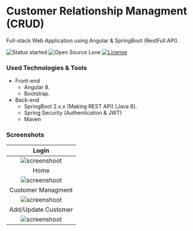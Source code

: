 # Customer Relationship Managment (CRUD)
Full-stack Web Application using Angular &amp; SpringBoot (RestFull API).

![Status started](https://img.shields.io/badge/Status-Started-blue.svg)
![Open Source Love](https://badges.frapsoft.com/os/v1/open-source.svg?v=102)
[![License](https://img.shields.io/badge/License-Apache%202.0-blue.svg)](LICENSE)

### Used Technologies & Tools
* Front-end
  * Angular 8.
  * Bootstrap.
* Back-end
  * SpringBoot 2.x.x (Making REST API) [Java 8].
  * Spring Security (Authentication & JWT)
  * Maven

### Screenshots
Login           |
:---------------------:|
![screenshoot](screenshots/login.PNG)|
Home           |
![screenshoot](screenshots/home.PNG)|
Customer Managment           |
![screenshoot](screenshots/crud_managment.PNG)|
Add/Update Customer           |
![screenshoot](screenshots/save_customer.PNG)|

